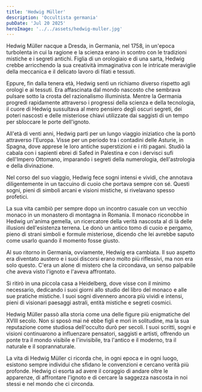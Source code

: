 ```yaml
---
title: 'Hedwig Müller'
description: 'Occultista germania'
pubDate: 'Jul 20 2025'
heroImage: '../../assets/hedwig-muller.jpg'
---
```


Hedwig Müller nacque a Dresda, in Germania, nel 1758, in un'epoca turbolenta in cui la ragione e la scienza erano in scontro con le tradizioni mistiche e i segreti antichi. Figlia di un orologiaio e di una sarta, Hedwig crebbe arricchendo la sua creatività immaginativa con le intricate meraviglie della meccanica e il delicato lavoro di filati e tessuti.

Eppure, fin dalla tenera età, Hedwig sentì un richiamo diverso rispetto agli orologi e ai tessuti. Era affascinata dal mondo nascosto che sembrava pulsare sotto la crosta del razionalismo illuminista. Mentre la Germania progredì rapidamente attraverso i progressi della scienza e della tecnologia, il cuore di Hedwig sussultava al mero pensiero degli oscuri segreti, dei poteri nascosti e delle misteriose chiavi utilizzate dai saggisti di un tempo per sbloccare le porte dell'ignoto.

All'età di venti anni, Hedwig partì per un lungo viaggio iniziatico che la portò attraverso l'Europa. Visse per un periodo tra i contadini delle Asturie, in Spagna, dove apprese le loro antiche superstizioni e i riti pagani. Studiò la cabala con i sapienti ebrei di Safed in Palestina e con i dervisci sufi dell'Impero Ottomano, imparando i segreti della numerologia, dell'astrologia e della divinazione.

Nel corso del suo viaggio, Hedwig fece sogni intensi e vividi, che annotava diligentemente in un taccuino di cuoio che portava sempre con sé. Questi sogni, pieni di simboli arcani e visioni mistiche, si rivelavano spesso profetici.

La sua vita cambiò per sempre dopo un incontro casuale con un vecchio monaco in un monastero di montagna in Romania. Il monaco riconobbe in Hedwig un'anima gemella, un ricercatore della verità nascosta al di là delle illusioni dell'esistenza terrena. Le donò un antico tomo di cuoio e pergamo, pieno di strani simboli e formule misteriose, dicendo che lei avrebbe saputo come usarlo quando il momento fosse giusto.

Al suo ritorno in Germania, ovviamente, Hedwig era cambiata. Il suo aspetto era diventato austero e i suoi discorsi erano molto più riflessivi, ma non era solo questo. C'era un alone di mistero che la circondava, un senso palpabile che aveva visto l'ignoto e l'aveva affrontato.

Si ritirò in una piccola casa a Heidelberg, dove visse con il minimo necessario, dedicando i suoi giorni allo studio del libro del monaco e alle sue pratiche mistiche. I suoi sogni divennero ancora più vividi e intensi, pieni di visionari paesaggi astrali, entità mistiche e segreti cosmici.

Hedwig Müller passò alla storia come una delle figure più enigmatiche del XVIII secolo. Non si sposò mai né ebbe figli e morì in solitudine, ma la sua reputazione come studiosa dell'occulto durò per secoli. I suoi scritti, sogni e visioni continuarono a influenzare pensatori, saggisti e artisti, offrendo un ponte tra il mondo visibile e l'invisibile, tra l'antico e il moderno, tra il naturale e il soprannaturale.

La vita di Hedwig Müller ci ricorda che, in ogni epoca e in ogni luogo, esistono sempre individui che sfidano le convenzioni e cercano verità più profonde. Hedwig ci esorta ad avere il coraggio di andare oltre le apparenze, di affrontare l'ignoto e di cercare la saggezza nascosta in noi stessi e nel mondo che ci circonda.